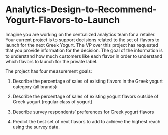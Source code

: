 # Analytics-Design-to-Recommend-Yogurt-Flavors-to-Launch
Imagine you are working on the centralized analytics team for a retailer. Your current project is to support decisions related to the set of flavors to launch for the next Greek Yogurt. The VP over this project has requested that you provide information for the decision. The goal of the information is to understand how much customers like each flavor in order to understand which flavors to launch for the private label.

The project has four measurement goals:

1) Describe the percentage of sales of existing flavors in the Greek yogurt category (all brands)

2) Describe the percentage of sales of existing yogurt flavors outside of Greek yogurt (regular class of yogurt)

3) Describe survey respondents’ preferences for Greek yogurt flavors

4) Predict the best set of next flavors to add to achieve the highest reach using the survey data.
